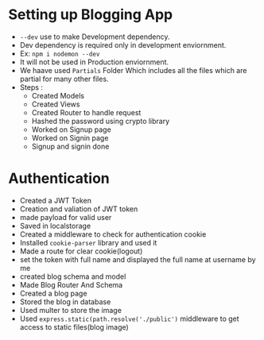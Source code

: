 # Setting up Blogging App

- `--dev` use to make Development dependency.
- Dev dependency is required only in development enviornment.
- Ex: `npm i nodemon --dev`
- It will not be used in Production enviornment.
- We haave used `Partials` Folder Which includes all the files which are partial for many other files.
- Steps :
    - Created Models
    - Created Views 
    - Created Router to handle request
    - Hashed the password using crypto library
    - Worked on Signup page
    - Worked on Signin page
    - Signup and signin done
    

# Authentication 

- Created a JWT Token 
- Creation and valiation of JWT token 
- made payload for valid user
- Saved in localstorage
- Created a middleware to check for authentication cookie
- Installed `cookie-parser` library and used it
- Made a route for clear cookie(logout)
- set the token with full name and displayed the full name at username by me
- created blog schema and model
- Made Blog Router And Schema
- Created a blog page
- Stored the blog in database
- Used multer to store the image 
- Used `express.static(path.resolve('./public')` middleware to get access to static files(blog image)